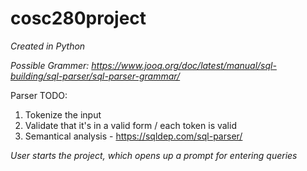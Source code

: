 # cosc280project
*Created in Python*

*Possible Grammer: https://www.jooq.org/doc/latest/manual/sql-building/sql-parser/sql-parser-grammar/*

Parser TODO:
  1. Tokenize the input
  2. Validate that it's in a valid form / each token is valid
  3. Semantical analysis - https://sqldep.com/sql-parser/
  
*User starts the project, which opens up a prompt for entering queries*
